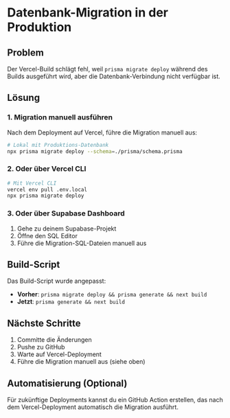 # Datenbank-Migration in der Produktion

## Problem
Der Vercel-Build schlägt fehl, weil `prisma migrate deploy` während des Builds ausgeführt wird, aber die Datenbank-Verbindung nicht verfügbar ist.

## Lösung

### 1. Migration manuell ausführen
Nach dem Deployment auf Vercel, führe die Migration manuell aus:

```bash
# Lokal mit Produktions-Datenbank
npx prisma migrate deploy --schema=./prisma/schema.prisma
```

### 2. Oder über Vercel CLI
```bash
# Mit Vercel CLI
vercel env pull .env.local
npx prisma migrate deploy
```

### 3. Oder über Supabase Dashboard
1. Gehe zu deinem Supabase-Projekt
2. Öffne den SQL Editor
3. Führe die Migration-SQL-Dateien manuell aus

## Build-Script
Das Build-Script wurde angepasst:
- **Vorher**: `prisma migrate deploy && prisma generate && next build`
- **Jetzt**: `prisma generate && next build`

## Nächste Schritte
1. Committe die Änderungen
2. Pushe zu GitHub
3. Warte auf Vercel-Deployment
4. Führe die Migration manuell aus (siehe oben)

## Automatisierung (Optional)
Für zukünftige Deployments kannst du ein GitHub Action erstellen, das nach dem Vercel-Deployment automatisch die Migration ausführt.
